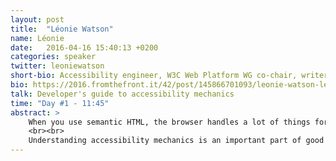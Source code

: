```yaml
---
layout: post
title:  "Léonie Watson"
name: Léonie
date:   2016-04-16 15:40:13 +0200
categories: speaker
twitter: leoniewatson
short-bio: Accessibility engineer, W3C Web Platform WG co-chair, writer and speaker, screen reader user, tequila drinker and crime fiction junkie.
bio: https://2016.fromthefront.it/42/post/145866701093/leonie-watson-leonie-began-using-the-internet-in
talk: Developer's guide to accessibility mechanics
time: "Day #1 - 11:45"
abstract: >
    When you use semantic HTML, the browser handles a lot of things for you. But there are times when semantic HTML isn’t used. JavaScript frameworks don’t always use the appropriate element for a task, opting instead to recreate standard elements using div and span elements. As  developers, we also use div and span elements as the building blocks of custom widgets and increasingly as the primitives for web components.
    <br><br>
    Understanding accessibility mechanics is an important part of good interface design. Léonie Watson provides a developer’s guide to accessibility mechanics, explaining the relationship between code, the browser, and assistive technologies and demonstrating how to create accessible custom widgets with HTML, CSS, ARIA, and JavaScript.
---
```

